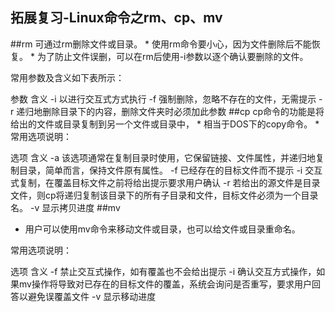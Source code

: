拓展复习-Linux命令之rm、cp、mv
---
##rm
可通过rm删除文件或目录。
    * 使用rm命令要小心，因为文件删除后不能恢复。
    * 为了防止文件误删，可以在rm后使用-i参数以逐个确认要删除的文件。

常用参数及含义如下表所示：

参数	含义
-i	以进行交互式方式执行
-f	强制删除，忽略不存在的文件，无需提示
-r	递归地删除目录下的内容，删除文件夹时必须加此参数
##cp
cp命令的功能是将给出的文件或目录复制到另一个文件或目录中，
    * 相当于DOS下的copy命令。
    * 常用选项说明：

选项	含义
-a	该选项通常在复制目录时使用，它保留链接、文件属性，并递归地复制目录，简单而言，保持文件原有属性。
-f	已经存在的目标文件而不提示
-i	交互式复制，在覆盖目标文件之前将给出提示要求用户确认
-r	若给出的源文件是目录文件，则cp将递归复制该目录下的所有子目录和文件，目标文件必须为一个目录名。
-v	显示拷贝进度
##mv
* 用户可以使用mv命令来移动文件或目录，也可以给文件或目录重命名。

常用选项说明：

选项	含义
-f	禁止交互式操作，如有覆盖也不会给出提示
-i	确认交互方式操作，如果mv操作将导致对已存在的目标文件的覆盖，系统会询问是否重写，要求用户回答以避免误覆盖文件
-v	显示移动进度
